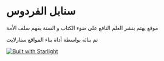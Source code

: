 # سنابل الفردوس 

موقع يهتم بنشر العلم النافع على ضوء الكتاب و السنة بفهم سلف الأمة 

تم بنائه بواسطة أداة بناء المواقع ستارلايت

[![Built with Starlight](https://astro.badg.es/v2/built-with-starlight/large.svg)](https://starlight.astro.build)
